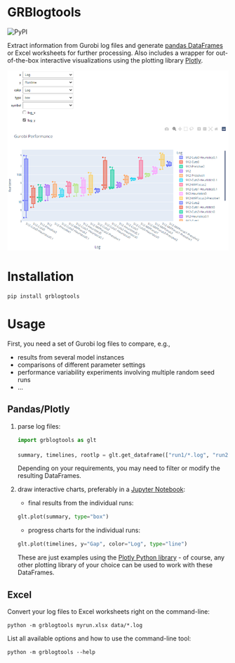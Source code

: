 # GRBlogtools

![PyPI](https://img.shields.io/pypi/v/grblogtools?color=blue&label=PyPI)

Extract information from Gurobi log files and generate [pandas DataFrames](https://pandas.pydata.org/) or Excel worksheets for further processing. Also includes a wrapper for out-of-the-box interactive visualizations using the plotting library [Plotly](https://plotly.com/python/).

![performance plot](https://github.com/Gurobi/grblogtools/raw/master/assets/performance-plot.png)

# Installation

```
pip install grblogtools
```

# Usage

First, you need a set of Gurobi log files to compare, e.g.,
  - results from several model instances
  - comparisons of different parameter settings
  - performance variability experiments involving multiple random seed runs
  - ...

## Pandas/Plotly
1. parse log files:
    ```Python
    import grblogtools as glt

    summary, timelines, rootlp = glt.get_dataframe(["run1/*.log", "run2/*.log"], timelines=True)
    ```
    Depending on your requirements, you may need to filter or modify the resulting DataFrames.

2. draw interactive charts, preferably in a [Jupyter Notebook](https://jupyter.org/):
    
    - final results from the individual runs:
    ```Python
    glt.plot(summary, type="box")
    ```
    
    - progress charts for the individual runs:
    ```Python
    glt.plot(timelines, y="Gap", color="Log", type="line")
    ```

    These are just examples using the [Plotly Python library](https://plotly.com/python/) - of course, any other plotting library of your choice can be used to work with these DataFrames.

## Excel
Convert your log files to Excel worksheets right on the command-line:

```
python -m grblogtools myrun.xlsx data/*.log
```

List all available options and how to use the command-line tool:

```
python -m grblogtools --help
```

